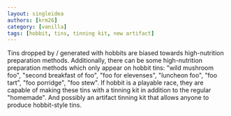 ```yaml
---
layout: singleidea
authors: [krm26]
category: [vanilla]
tags: [hobbit, tins, tinning kit, new artifact]
---
```

Tins dropped by / generated with hobbits are biased towards high-nutrition
preparation methods. Additionally, there can be some high-nutrition preparation
methods which only appear on hobbit tins: "wild mushroom foo", "second breakfast
of foo", "foo for elevenses", "luncheon foo", "foo tart", "foo porridge", "foo
stew". If hobbit is a playable race, they are capable of making these tins with
a tinning kit in addition to the regular "homemade". And possibly an artifact
tinning kit that allows anyone to produce hobbit-style tins.
